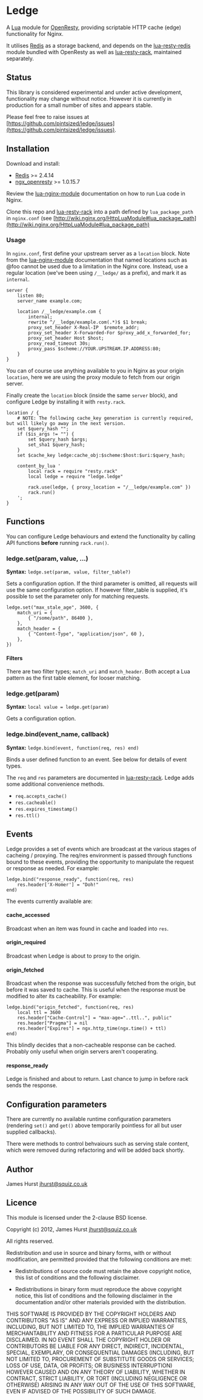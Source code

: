 # Ledge

A [Lua](http://www.lua.org) module for [OpenResty](http://openresty.org), providing scriptable HTTP cache (edge) functionality for Nginx.

It utilises [Redis](http://redis.io) as a storage backend, and depends on the [lua-resty-redis](https://github.com/agentzh/lua-resty-redis) module bundled with OpenResty as well as [lua-resty-rack](https://github.com/pintsized/lua-resty-rack), maintained separately.

## Status

This library is considered experimental and under active development, functionality may change without notice. However it is currently in production for a small number of sites and appears stable.

Please feel free to raise issues at [https://github.com/pintsized/ledge/issues](https://github.com/pintsized/ledge/issues).

## Installation

Download and install:

* [Redis](http://redis.io/download) >= 2.4.14
* [ngx_openresty](http://openresty.org/) >= 1.0.15.7

Review the [lua-nginx-module](http://wiki.nginx.org/HttpLuaModule) documentation on how to run Lua code in Nginx.

Clone this repo and [lua-resty-rack](https://github.com/pintsized/lua-resty-rack) into a path defined by `lua_package_path` in `nginx.conf` (see [http://wiki.nginx.org/HttpLuaModule#lua_package_path](http://wiki.nginx.org/HttpLuaModule#lua_package_path)

### Usage

In `nginx.conf`, first define your upstream server as a `location` block. Note from the [lua-nginx-module](http://wiki.nginx.org/HttpLuaModule) documentation that named locations such as @foo cannot be used due to a limitation in the Nginx core. Instead, use a regular location (we've been using `/__ledge/` as a prefix), and mark it as `internal`.

```
server {
	listen 80;
	server_name example.com;
	
	location /__ledge/example.com {
		internal;
		rewrite ^/__ledge/example.com(.*)$ $1 break;
		proxy_set_header X-Real-IP  $remote_addr;
		proxy_set_header X-Forwarded-For $proxy_add_x_forwarded_for;
		proxy_set_header Host $host;
		proxy_read_timeout 30s;
		proxy_pass $scheme://YOUR.UPSTREAM.IP.ADDRESS:80;
	}
}
```

You can of course use anything available to you in Nginx as your origin `location`, here we are using the proxy module to fetch from our origin server.

Finally create the `location` block (inside the same `server` block), and configure Ledge by installing it with `resty.rack`.

```
location / {
	# NOTE: The following cache_key generation is currently required, but will likely go away in the next version.
	set $query_hash "";
	if ($is_args != "") {
	    set $query_hash $args;
	    set_sha1 $query_hash;
	}
	set $cache_key ledge:cache_obj:$scheme:$host:$uri:$query_hash;	
	
	content_by_lua '
		local rack = require "resty.rack"
		local ledge = require "ledge.ledge"
		
		rack.use(ledge, { proxy_location = "/__ledge/example.com" })
		rack.run()
	';
}
```

## Functions

You can configure Ledge behaviours and extend the functionality by calling API functions **before** running `rack.run()`.

### ledge.set(param, value, ...)

**Syntax:** `ledge.set(param, value, filter_table?)`

Sets a configuration option. If the third parameter is omitted, all requests will use the same configuration option. If however filter_table is supplied, it's possible to set the parameter only for matching requests.

```
ledge.set("max_stale_age", 3600, {
	match_uri = {
		{ "/some/path", 86400 },
	},
	match_header = {
		{ "Content-Type", "application/json", 60 },
	},
})
```

#### Filters

There are two filter types; `match_uri` and `match_header`. Both accept a Lua pattern as the first table element, for looser matching.


### ledge.get(param)

**Syntax:** `local value = ledge.get(param)`

Gets a configuration option.


### ledge.bind(event_name, callback)

**Syntax:** `ledge.bind(event, function(req, res) end)`

Binds a user defined function to an event. See below for details of event types.

The `req` and `res` parameters are documented in [lua-resty-rack](https://github.com/pintsized/lua-resty-rack). Ledge adds some additional convenience methods.

* `req.accepts_cache()`
* `res.cacheable()`
* `res.expires_timestamp()`
* `res.ttl()`

## Events

Ledge provides a set of events which are broadcast at the various stages of cacheing / proxying. The req/res environment is passed through functions bound to these events, providing the opportunity to manipulate the request or response as needed. For example:

```
ledge.bind("response_ready", function(req, res)
	res.header['X-Homer'] = "Doh!"
end)
```

The events currently available are:

#### cache_accessed

Broadcast when an item was found in cache and loaded into `res`.

#### origin_required

Broadcast when Ledge is about to proxy to the origin.

#### origin_fetched

Broadcast when the response was successfully fetched from the origin, but before it was saved to cache. This is useful when the response must be modified to alter its cacheability. For example:

```
ledge.bind("origin_fetched", function(req, res)
	local ttl = 3600
	res.header["Cache-Control"] = "max-age="..ttl..", public"
	res.header["Pragma"] = nil
	res.header["Expires"] = ngx.http_time(ngx.time() + ttl)
end)
```

This blindly decides that a non-cacheable response can be cached. Probably only useful when origin servers aren't cooperating.

#### response_ready

Ledge is finished and about to return. Last chance to jump in before rack sends the response.

## Configuration parameters

There are currently no available runtime configuration parameters (rendering `set()` and `get()` above temporarily pointless for all but user supplied callbacks). 

There were methods to control behvaiours such as serving stale content, which were removed during refactoring and will be added back shortly.

## Author

James Hurst <jhurst@squiz.co.uk>

## Licence

This module is licensed under the 2-clause BSD license.

Copyright (c) 2012, James Hurst <jhurst@squiz.co.uk>

All rights reserved.

Redistribution and use in source and binary forms, with or without modification, are permitted provided that the following conditions are met:

* Redistributions of source code must retain the above copyright notice, this list of conditions and the following disclaimer.

* Redistributions in binary form must reproduce the above copyright notice, this list of conditions and the following disclaimer in the documentation and/or other materials provided with the distribution.

THIS SOFTWARE IS PROVIDED BY THE COPYRIGHT HOLDERS AND CONTRIBUTORS "AS IS" AND ANY EXPRESS OR IMPLIED WARRANTIES, INCLUDING, BUT NOT LIMITED TO, THE IMPLIED WARRANTIES OF MERCHANTABILITY AND FITNESS FOR A PARTICULAR PURPOSE ARE DISCLAIMED. IN NO EVENT SHALL THE COPYRIGHT HOLDER OR CONTRIBUTORS BE LIABLE FOR ANY DIRECT, INDIRECT, INCIDENTAL, SPECIAL, EXEMPLARY, OR CONSEQUENTIAL DAMAGES (INCLUDING, BUT NOT LIMITED TO, PROCUREMENT OF SUBSTITUTE GOODS OR SERVICES; LOSS OF USE, DATA, OR PROFITS; OR BUSINESS INTERRUPTION) HOWEVER CAUSED AND ON ANY THEORY OF LIABILITY, WHETHER IN CONTRACT, STRICT LIABILITY, OR TORT (INCLUDING NEGLIGENCE OR OTHERWISE) ARISING IN ANY WAY OUT OF THE USE OF THIS SOFTWARE, EVEN IF ADVISED OF THE POSSIBILITY OF SUCH DAMAGE.